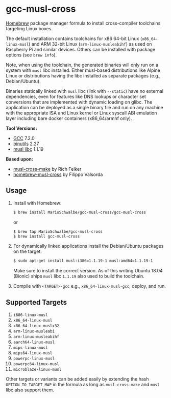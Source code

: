 gcc-musl-cross
==============

[Homebrew](https://brew.sh/) package manager formula to install cross-compiler toolchains targeting
Linux boxes.

The default installation contains toolchains for x86 64-bit Linux (`x86_64-linux-musl`) and ARM
32-bit Linux (`arm-linux-musleabihf`) as used on Raspberry Pi and similar devices. Others can be
installed with package options (see `brew info`).

Note, when using the toolchain, the generated binaries will only run on a system with `musl` libc
installed. Either musl-based distributions like Alpine Linux or distributions having the libc
installed as separate packages (e.g., Debian/Ubuntu).

Binaries statically linked with `musl` libc (link with `--static`) have no external dependencies,
even for features like DNS lookups or character set conversions that are implemented with dynamic
loading on glibc. The application can be deployed as a single binary file and run on any machine
with the appropriate ISA and Linux kernel or Linux syscall ABI emulation layer including bare docker
containers (x86_64/armhf only).

**Tool Versions:**
- [GCC](https://gcc.gnu.org/) 7.2.0
- [binutils](https://www.gnu.org/software/binutils/) 2.27
- [musl libc](https://www.musl-libc.org/) 1.1.19

**Based upon:**
- [musl-cross-make](https://github.com/richfelker/musl-cross-make) by Rich Felker
- [homebrew-musl-cross](https://github.com/FiloSottile/homebrew-musl-cross) by Filippo Valsorda


Usage
-----

1. Install with Homebrew:
    ```sh
    $ brew install MarioSchwalbe/gcc-musl-cross/gcc-musl-cross
    ```
    or
    ```sh
    $ brew tap MarioSchwalbe/gcc-musl-cross
    $ brew install gcc-musl-cross
    ```

1. For dynamically linked applications install the Debian/Ubuntu packages on the target:
    ```sh
    $ sudo apt-get install musl:i386=1.1.19-1 musl:amd64=1.1.19-1
    ```
    Make sure to install the correct version. As of this writing Ubuntu 18.04 (Bionic) ships `musl`
    libc `1.1.19` also used to build the toolchain.

1. Compile with `<TARGET>-gcc` e.g., `x86_64-linux-musl-gcc`, deploy, and run.


Supported Targets
-----------------

1. `i686-linux-musl`
1. `x86_64-linux-musl`
1. `x86_64-linux-muslx32`
1. `arm-linux-musleabi`
1. `arm-linux-musleabihf`
1. `aarch64-linux-musl`
1. `mips-linux-musl`
1. `mips64-linux-musl`
1. `powerpc-linux-musl`
1. `powerpc64-linux-musl`
1. `microblaze-linux-musl`

Other targets or variants can be added easily by extending the hash `OPTION_TO_TARGET_MAP` in the
formula as long as `musl-cross-make` and `musl` libc also support them.
